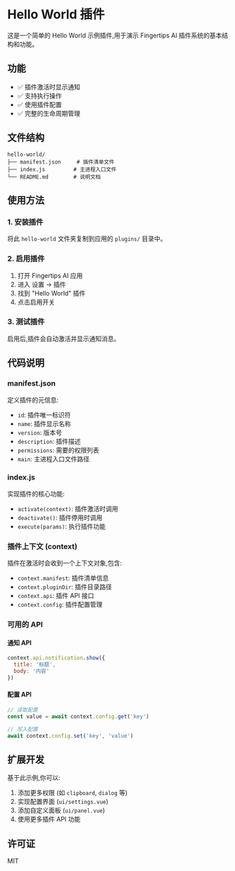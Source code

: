 # Hello World 插件

这是一个简单的 Hello World 示例插件,用于演示 Fingertips AI 插件系统的基本结构和功能。

## 功能

- ✅ 插件激活时显示通知
- ✅ 支持执行操作
- ✅ 使用插件配置
- ✅ 完整的生命周期管理

## 文件结构

```
hello-world/
├── manifest.json     # 插件清单文件
├── index.js         # 主进程入口文件
└── README.md        # 说明文档
```

## 使用方法

### 1. 安装插件

将此 `hello-world` 文件夹复制到应用的 `plugins/` 目录中。

### 2. 启用插件

1. 打开 Fingertips AI 应用
2. 进入 设置 → 插件
3. 找到 "Hello World" 插件
4. 点击启用开关

### 3. 测试插件

启用后,插件会自动激活并显示通知消息。

## 代码说明

### manifest.json

定义插件的元信息:

- `id`: 插件唯一标识符
- `name`: 插件显示名称
- `version`: 版本号
- `description`: 插件描述
- `permissions`: 需要的权限列表
- `main`: 主进程入口文件路径

### index.js

实现插件的核心功能:

- `activate(context)`: 插件激活时调用
- `deactivate()`: 插件停用时调用
- `execute(params)`: 执行插件功能

### 插件上下文 (context)

插件在激活时会收到一个上下文对象,包含:

- `context.manifest`: 插件清单信息
- `context.pluginDir`: 插件目录路径
- `context.api`: 插件 API 接口
- `context.config`: 插件配置管理

### 可用的 API

#### 通知 API

```javascript
context.api.notification.show({
  title: '标题',
  body: '内容'
})
```

#### 配置 API

```javascript
// 读取配置
const value = await context.config.get('key')

// 写入配置
await context.config.set('key', 'value')
```

## 扩展开发

基于此示例,你可以:

1. 添加更多权限 (如 `clipboard`, `dialog` 等)
2. 实现配置界面 (`ui/settings.vue`)
3. 添加自定义面板 (`ui/panel.vue`)
4. 使用更多插件 API 功能

## 许可证

MIT
